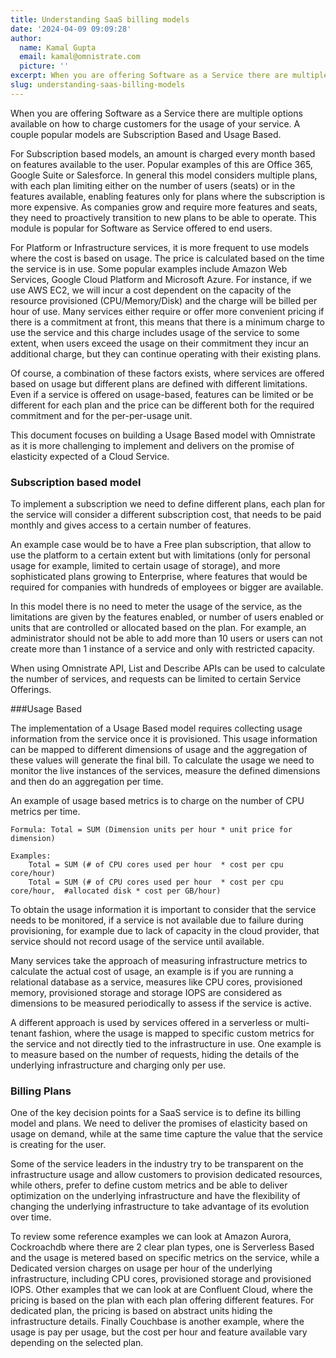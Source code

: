 ```yaml
---
title: Understanding SaaS billing models
date: '2024-04-09 09:09:28'
author:
  name: Kamal Gupta
  email: kamal@omnistrate.com
  picture: ''
excerpt: When you are offering Software as a Service there are multiple options available on how to charge customers for the usage of your service.
slug: understanding-saas-billing-models
---
```


When you are offering Software as a Service there are multiple options available on how to charge customers for the usage of your service. A couple popular models are Subscription Based and Usage Based.

For Subscription based models, an amount is charged every month based on features available to the user. Popular examples of this are Office 365, Google Suite or Salesforce. In general this model considers multiple plans, with each plan limiting either on the number of users (seats) or in the features available, enabling features only for plans where the subscription is more expensive. As companies grow and require more features and seats, they need to proactively transition to new plans to be able to operate. This module is popular for Software as Service offered to end users.

For Platform or Infrastructure services, it is more frequent to use models where the cost is based on usage. The price is calculated based on the time the service is in use. Some popular examples include Amazon Web Services, Google Cloud Platform and Microsoft Azure. For instance, if we use AWS EC2, we will incur a cost dependent on the capacity of the resource provisioned (CPU/Memory/Disk) and the charge will be billed per hour of use. Many services either require or offer more convenient pricing if there is a commitment at front, this means that there is a minimum charge to use the service and this charge includes usage of the service to some extent, when users exceed the usage on their commitment they incur an additional charge, but they can continue operating with their existing plans.

Of course, a combination of these factors exists, where services are offered based on usage but different plans are defined with different limitations. Even if a service is offered on usage-based, features can be limited or be different for each plan and the price can be different both for the required commitment and for the per-per-usage unit.

This document focuses on building a Usage Based model with Omnistrate as it is more challenging to implement and delivers on the promise of elasticity expected of a Cloud Service.


### Subscription based model


To implement a subscription we need to define different plans, each plan for the service will consider a different subscription cost, that needs to be paid monthly and gives access to a certain number of features.

An example case would be to have a Free plan subscription, that allow to use the platform to a certain extent but with limitations (only for personal usage for example, limited to certain usage of storage), and more sophisticated plans growing to Enterprise, where features that would be required for companies with hundreds of employees or bigger are available.

In this model there is no need to meter the usage of the service, as the limitations are given by the features enabled, or number of users enabled or units that are controlled or allocated based on the plan. For example, an administrator should not be able to add more than 10 users or users can not create more than 1 instance of a service and only with restricted capacity.

When using Omnistrate API, List and Describe APIs can be used to calculate the number of services, and requests can be limited to certain Service Offerings.

###Usage Based

The implementation of a Usage Based model requires collecting usage information from the service once it is provisioned. This usage information can be mapped to different dimensions of usage and the aggregation of these values will generate the final bill. To calculate the usage we need to monitor the live instances of the services, measure the defined dimensions and then do an aggregation per time.

An example of usage based metrics is to charge on the number of CPU metrics per time.


    Formula: Total = SUM (Dimension units per hour * unit price for dimension)  

    Examples: 
        Total = SUM (# of CPU cores used per hour  * cost per cpu core/hour) 
        Total = SUM (# of CPU cores used per hour  * cost per cpu core/hour,  #allocated disk * cost per GB/hour)
To obtain the usage information it is important to consider that the service needs to be monitored, if a service is not available due to failure during provisioning, for example due to lack of capacity in the cloud provider, that service should not record usage of the service until available.

Many services take the approach of measuring infrastructure metrics to calculate the actual cost of usage, an example is if you are running a relational database as a service, measures like CPU cores, provisioned memory, provisioned storage and storage IOPS are considered as dimensions to be measured periodically to assess if the service is active.

A different approach is used by services offered in a serverless or multi-tenant fashion, where the usage is mapped to specific custom metrics for the service and not directly tied to the infrastructure in use. One example is to measure based on the number of requests, hiding the details of the underlying infrastructure and charging only per use.


### Billing Plans


One of the key decision points for a SaaS service is to define its billing model and plans. We need to deliver the promises of elasticity based on usage on demand, while at the same time capture the value that the service is creating for the user.

Some of the service leaders in the industry try to be transparent on the infrastructure usage and allow customers to provision dedicated resources, while others, prefer to define custom metrics and be able to deliver optimization on the underlying infrastructure and have the flexibility of changing the underlying infrastructure to take advantage of its evolution over time.

To review some reference examples we can look at Amazon Aurora, Cockroachdb where there are 2 clear plan types, one is Serverless Based and the usage is metered based on specific metrics on the service, while a Dedicated version charges on usage per hour of the underlying infrastructure, including CPU cores, provisioned storage and provisioned IOPS. Other examples that we can look at are Confluent Cloud, where the pricing is based on the plan with each plan offering different features. For dedicated plan, the pricing is based on abstract units hiding the infrastructure details. Finally Couchbase is another example, where the usage is pay per usage, but the cost per hour and feature available vary depending on the selected plan.
